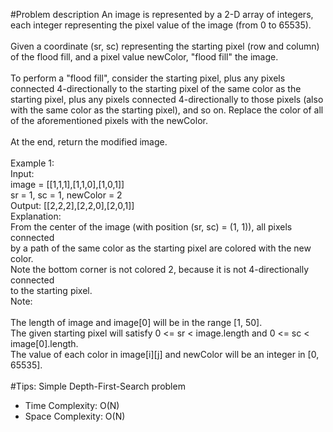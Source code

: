 #Problem description
An image is represented by a 2-D array of integers, each integer representing the pixel value of the image (from 0 to 65535).<br>
<br>
Given a coordinate (sr, sc) representing the starting pixel (row and column) of the flood fill, and a pixel value newColor, "flood fill" the image.<br>
<br>
To perform a "flood fill", consider the starting pixel, plus any pixels connected 4-directionally to the starting pixel of the same color as the starting pixel, plus any pixels connected 4-directionally to those pixels (also with the same color as the starting pixel), and so on. Replace the color of all of the aforementioned pixels with the newColor.<br>
<br>
At the end, return the modified image.<br>
<br>
Example 1:<br>
Input: <br>
image = [[1,1,1],[1,1,0],[1,0,1]]<br>
sr = 1, sc = 1, newColor = 2<br>
Output: [[2,2,2],[2,2,0],[2,0,1]]<br>
Explanation: <br>
From the center of the image (with position (sr, sc) = (1, 1)), all pixels connected <br>
by a path of the same color as the starting pixel are colored with the new color.<br>
Note the bottom corner is not colored 2, because it is not 4-directionally connected<br>
to the starting pixel.<br>
Note:<br>
<br>
The length of image and image[0] will be in the range [1, 50].<br>
The given starting pixel will satisfy 0 <= sr < image.length and 0 <= sc < image[0].length.<br>
The value of each color in image[i][j] and newColor will be an integer in [0, 65535].<br>
<br>
#Tips:
Simple Depth-First-Search problem
* Time Complexity: O(N)
* Space Complexity: O(N)